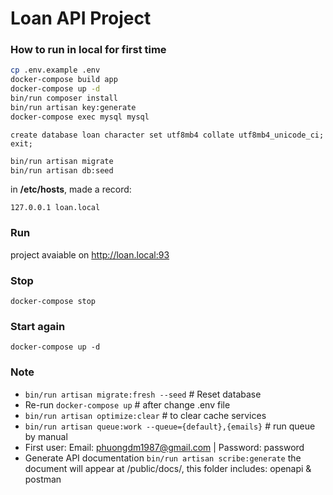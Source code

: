 # Loan API Project

### How to run in local for first time
```bash
cp .env.example .env
docker-compose build app
docker-compose up -d
bin/run composer install
bin/run artisan key:generate
docker-compose exec mysql mysql
```

```mysql
create database loan character set utf8mb4 collate utf8mb4_unicode_ci;
exit;
```

```bash
bin/run artisan migrate
bin/run artisan db:seed
```

in **/etc/hosts**, made a record:

```127.0.0.1 loan.local```
### Run

project avaiable on http://loan.local:93


### Stop

```docker-compose stop```

### Start again

```docker-compose up -d```

### Note
- ```bin/run artisan migrate:fresh --seed``` # Reset database
- Re-run ```docker-compose up``` # after change .env file
- ```bin/run artisan optimize:clear``` # to clear cache services
- ```bin/run artisan queue:work --queue={default},{emails}``` # run queue by manual
- First user: Email: phuongdm1987@gmail.com | Password: password
- Generate API documentation ```bin/run artisan scribe:generate``` the document will appear at /public/docs/, this folder includes: openapi & postman
